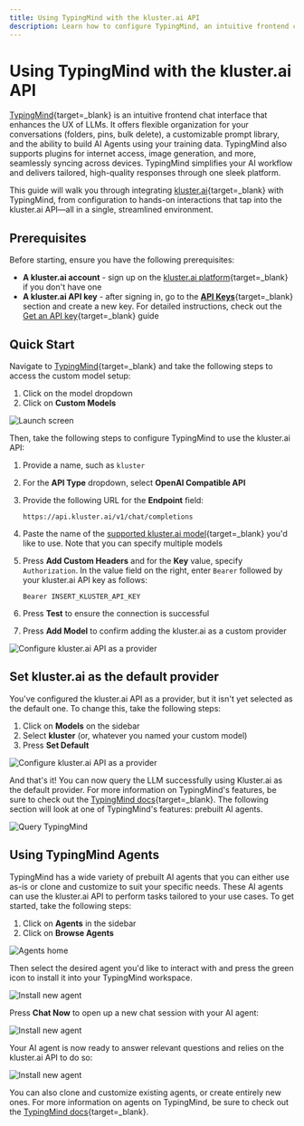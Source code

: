 ```yaml
---
title: Using TypingMind with the kluster.ai API
description: Learn how to configure TypingMind, an intuitive frontend chat interface, that offering organization, prompt libraries, and AI agent support to use the kluster.ai API.
---
```


# Using TypingMind with the kluster.ai API

[TypingMind](https://www.typingmind.com/){target=\_blank} is an intuitive frontend chat interface that enhances the UX of LLMs. It offers flexible organization for your conversations (folders, pins, bulk delete), a customizable prompt library, and the ability to build AI Agents using your training data. TypingMind also supports plugins for internet access, image generation, and more, seamlessly syncing across devices. TypingMind simplifies your AI workflow and delivers tailored, high-quality responses through one sleek platform.

This guide will walk you through integrating [kluster.ai](https://www.kluster.ai/){target=\_blank} with TypingMind, from configuration to hands-on interactions that tap into the kluster.ai API—all in a single, streamlined environment.

## Prerequisites

Before starting, ensure you have the following prerequisites:

- **A kluster.ai account** - sign up on the [kluster.ai platform](https://platform.kluster.ai/signup){target=\_blank} if you don't have one
- **A kluster.ai API key** - after signing in, go to the [**API Keys**](https://platform.kluster.ai/apikeys){target=\_blank} section and create a new key. For detailed instructions, check out the [Get an API key](/get-started/get-api-key/){target=\_blank} guide

## Quick Start

Navigate to [TypingMind](https://www.typingmind.com/){target=\_blank} and take the following steps to access the custom model setup:

1. Click on the model dropdown
2. Click on **Custom Models**

![Launch screen](/images/get-started/integrations/typingmind/typingmind-1.webp)

Then, take the following steps to configure TypingMind to use the kluster.ai API:

1. Provide a name, such as `kluster`

2. For the **API Type** dropdown, select **OpenAI Compatible API**

3. Provide the following URL for the **Endpoint** field:
    ```text
    https://api.kluster.ai/v1/chat/completions
    ```
4. Paste the name of the [supported kluster.ai model](/api-reference/reference/#list-supported-models){target=\_blank} you'd like to use. Note that you can specify multiple models
5. Press **Add Custom Headers** and for the **Key** value, specify `Authorization`. In the value field on the right, enter `Bearer` followed by your kluster.ai API key as follows: 
    ```text
    Bearer INSERT_KLUSTER_API_KEY
    ``` 
6. Press **Test** to ensure the connection is successful
7. Press **Add Model** to confirm adding the kluster.ai as a custom provider

![Configure kluster.ai API as a provider](/images/get-started/integrations/typingmind/typingmind-2.webp)

## Set kluster.ai as the default provider

You've configured the kluster.ai API as a provider, but it isn't yet selected as the default one. To change this, take the following steps: 

1. Click on **Models** on the sidebar
2. Select **kluster** (or, whatever you named your custom model)
3. Press **Set Default**

![Configure kluster.ai API as a provider](/images/get-started/integrations/typingmind/typingmind-3.webp)

And that's it! You can now query the LLM successfully using Kluster.ai as the default provider. For more information on TypingMind's features, be sure to check out the [TypingMind docs](https://docs.typingmind.com/){target=\_blank}. The following section will look at one of TypingMind's features: prebuilt AI agents.

![Query TypingMind](/images/get-started/integrations/typingmind/typingmind-4.webp)

## Using TypingMind Agents

TypingMind has a wide variety of prebuilt AI agents that you can either use as-is or clone and customize to suit your specific needs. These AI agents can use the kluster.ai API to perform tasks tailored to your use cases. To get started, take the following steps:

1. Click on **Agents** in the sidebar
2. Click on **Browse Agents**

![Agents home](/images/get-started/integrations/typingmind/typingmind-5.webp)

Then select the desired agent you'd like to interact with and press the green icon to install it into your TypingMind workspace. 

![Install new agent](/images/get-started/integrations/typingmind/typingmind-6.webp)

Press **Chat Now** to open up a new chat session with your AI agent:

![Install new agent](/images/get-started/integrations/typingmind/typingmind-7.webp)

Your AI agent is now ready to answer relevant questions and relies on the kluster.ai API to do so:

![Install new agent](/images/get-started/integrations/typingmind/typingmind-8.webp)

You can also clone and customize existing agents, or create entirely new ones. For more information on agents on TypingMind, be sure to check out the [TypingMind docs](https://docs.typingmind.com/ai-agents/ai-agents-overview){target=\_blank}.